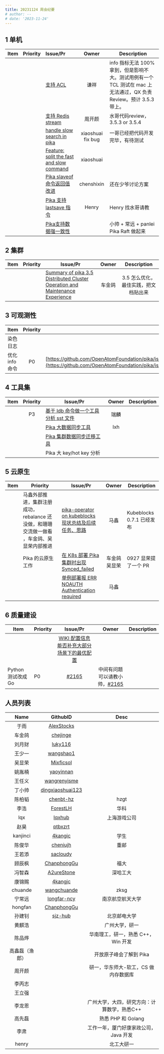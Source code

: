 ```yaml
---
title: 20231124 周会纪要
# author: --
# date: '2023-11-24'
---
```

## 1 单机

| Item | Priority | Issue/Pr | Owner | Description |
| :-: | :-: | :-- | :-: | --- |
|  |  | [支持 ACL](https://github.com/OpenAtomFoundation/pika/pull/2013) | 谦祥 | info 指标无法 100% 拿到，但是影响不大。测试用例有一个 TCL 测试在 mac 上无法通过，QX 负责 Review。预计 3.5.3 带上。 |
|  |  | [支持 Redis stream](https://github.com/OpenAtomFoundation/pika/pull/1955) | 周开颜 | 水哥代码review，3.5.3 or 3.5.4 |
|  |  | [handle slow search in pika](https://github.com/OpenAtomFoundation/pika/issues/2040) | xiaoshuai fix bug | 一哥已经把代码开发完毕，有待测试 |
|  |  | [Feature: split the fast and slow command](https://github.com/OpenAtomFoundation/pika/pull/2162) | xiaoshuai |  |
|  |  | [Pika slaveof 命令返回值改进](https://github.com/OpenAtomFoundation/pika/issues/1965) | chenshixin | 还在少爷讨论方案 |
|  |  | [Pika 支持 lastsave 指令](https://github.com/OpenAtomFoundation/pika/issues/1161) | Henry | Henry 找水哥请教 |
|  |  | [Pika支持数据强一致性](https://github.com/OpenAtomFoundation/pika/issues/2073) |  | 小帅 + 常远 + panlei Pika Raft 做起来 |

## 2 集群

| Item | Priority | Issue/Pr | Owner | Description |
| :-: | :-: | --- | :-: | :-: |
|  |  | [Summary of pika 3.5 Distributed Cluster Operation and Maintenance Experience](https://github.com/OpenAtomFoundation/pika/issues/2080) | 车金鸽 | 3.5 怎么优化，最佳实践，把文档贴出来 |

## 3 可观测性

| Item | Priority | Issue/Pr | Owner | Description |
| --- | :-: | --- | :-: | :-: |
| 染色日志 |  |  |  |  |
| 优化 info 命令 | P0 | [https://github.com/OpenAtomFoundation/pika/issues/2138，https://github.com/OpenAtomFoundation/pika/issues/2152](https://github.com/OpenAtomFoundation/pika/issues/2138%EF%BC%8Chttps://github.com/OpenAtomFoundation/pika/issues/2152) | jinge & baitao |  |

## 4 工具集

| Item | Priority | Issue/Pr | Owner | Description |
| --- | :-: | --- | :-: | --- |
|  | P3 | [基于 ldb 命令做一个工具分析 sst 文件](https://github.com/OpenAtomFoundation/pika/issues/1289) | 瑞麟 |  |
|  |  | [Pika 大数据同步工具](https://github.com/OpenAtomFoundation/pika/issues/2039) | lxh |  |
|  |  | [Pika 集群数据同步迁移工具](https://github.com/OpenAtomFoundation/pika/issues/1992) |  |  |
|  |  | Pika 大 key/hot key 分析 |  |  |

## 5 云原生

| Item | Priority | Issue/Pr | Owner | Description |
| :-: | --- | --- | :-: | --- |
|  | 马鑫外部推进，集群注册成功，rebalance 还没做，和珊珊交流做一做看 ，车金鸽、吴显荣内部推进 | [pika-operator on kubeblocks 现状总结及后续任务、思路](https://github.com/OpenAtomFoundation/pika/issues/1906) | 马鑫 | Kubeblocks 0.7.1 已经发布 |
|  | Pika 的云原生工作 | [在 K8s 部署 Pika 集群时出现 Synced\_failed](https://github.com/OpenAtomFoundation/pika/issues/1967) | 车金鸽吴显荣 | 0927 显荣提了一个 PR |
|  |  | [单例部署报 ERR NOAUTH Authentication required](https://github.com/OpenAtomFoundation/pika/issues/2043) | 马鑫 |  |

## 6 质量建设

| Item | Priority | Issue/Pr | Owner | Description |
| --- | --- | :-: | :-: | --- |
|  |  | [WIKI 配置信息能否补充大部分场景下的最优配置](https://github.com/OpenAtomFoundation/pika/issues/2008) |  |  |
| Python 测试改成 Go | P0 | [#2165](https://github.com/OpenAtomFoundation/pika/issues/2165) | 中间有问题可以请教小帅，[#2165](https://github.com/OpenAtomFoundation/pika/issues/2165) |  |

## 人员列表

| Name | GithubID | Desc |
| :-: | :-: | :-: |
| 于雨 | [AlexStocks](https://github.com/AlexStocks) |  |
| 车金鸽 | [chejinge](https://github.com/chejinge) |  |
| 刘月财 | [luky116](https://github.com/luky116) |  |
| 王少一 | [wangshao1](https://github.com/wangshao1) |  |
| 吴显荣 | [Mixficsol](https://github.com/Mixficsol) |  |
| 姚胤楠 | [yaoyinnan](https://github.com/yaoyinnan) |  |
| 王任义 | [wangrenyisme](https://github.com/wangrenyisme) |  |
| 丁小帅 | [dingxiaoshuai123](https://github.com/dingxiaoshuai123) |  |
| 陈柏韬 | [chenbt-hz](https://github.com/chenbt-hz) | hzgt |
| 李浩 | [ForestLH](https://github.com/ForestLH) | 华科 |
| lqx | [lqxhub](https://github.com/lqxhub) | 上海游戏公司 |
| 赵昊 | [ptbxzrt](https://github.com/ptbxzrt) |  |
| kanjinci | [4kangic](https://github.com/OpenAtomFoundation/pika/discussions/1892) | 学生 |
| 陈俊华 | [cheniujh](https://github.com/cheniujh) | 重邮 |
| 王若添 | [sacloudy](https://github.com/sacloudy) |  |
| 顾辰枫 | [ChanphongGu](https://github.com/ChanphongGu) | 福大 |
| 冯智森 | [A2ureStone](https://github.com/A2ureStone) | 深哈工大 |
| 康锦赐 | [4kangjc](https://github.com/4kangjc) |  |
| chuande | [wangchuande](https://github.com/wangchuande) | zksg |
| 宁常远 | [longfar-ncy](https://github.com/longfar-ncy) | 南京航空航天大学 |
| hongfan | [ChanphongGu](https://github.com/ChanphongGu) |  |
| 孙建钊 | [sjz-hub](https://github.com/sjz-hub) | 北京邮电大学 |
| 黄麒浩 |  | 广州大学，研一 |
| 陈品烨 |  | 华南理工，研一，熟悉 C++，Win 开发 |
| 高鑫磊（渔郎） |  | 开放原子峰会了解到 Pika |
| 周开颜 |  | 研一，华东师大-软工，CS 做内存数据库 |
| 李丙志 |  |  |
| 王立强 |  |  |
| 李龙恩 |  | 广州大学，大四，研究方向：计算数学，熟悉C++ |
| 高先磊 |  | 熟悉 PHP 和 Golang |
| 李肃 |  | 工作一年，厦门好康家政公司，Java 开发 |
| henry |  | 北工大研一 |